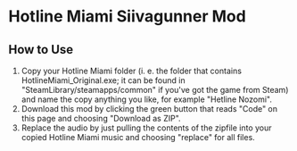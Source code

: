 # Hotline Miami Siivagunner Mod

## How to Use

1. Copy your Hotline Miami folder (i. e. the folder that contains HotlineMiami_Original.exe; it can be found in "SteamLibrary/steamapps/common" if you've got the game from Steam) and name the copy anything you like, for example "Hetline Nozomi".
2. Download this mod by clicking the green button that reads "Code" on this page and choosing "Download as ZIP".
3. Replace the audio by just pulling the contents of the zipfile into your copied Hotline Miami music and choosing "replace" for all files.
